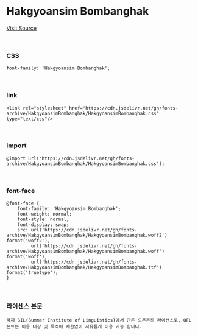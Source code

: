 # Hakgyoansim Bombanghak

[Visit Source](https://copyright.keris.or.kr/idx)

&nbsp;

### CSS

```
font-family: 'Hakgyoansim Bombanghak';
```

&nbsp;

### link

```
<link rel="stylesheet" href="https://cdn.jsdelivr.net/gh/fonts-archive/HakgyoansimBombanghak/HakgyoansimBombanghak.css" type="text/css"/>
```

&nbsp;

### import

```
@import url('https://cdn.jsdelivr.net/gh/fonts-archive/HakgyoansimBombanghak/HakgyoansimBombanghak.css');
```

&nbsp;

### font-face

```
@font-face {
    font-family: 'Hakgyoansim Bombanghak';
    font-weight: normal;
    font-style: normal;
    font-display: swap;
    src: url('https://cdn.jsdelivr.net/gh/fonts-archive/HakgyoansimBombanghak/HakgyoansimBombanghak.woff2') format('woff2'),
         url('https://cdn.jsdelivr.net/gh/fonts-archive/HakgyoansimBombanghak/HakgyoansimBombanghak.woff') format('woff'),
         url('https://cdn.jsdelivr.net/gh/fonts-archive/HakgyoansimBombanghak/HakgyoansimBombanghak.ttf') format('truetype');
}
```

&nbsp;

### 라이센스 본문

```
국제 SIL(Summer Institute of Linguistics)에서 만든 오픈폰트 라이선스로, OFL 폰트는 이용 대상 및 목적에 제한없이 자유롭게 이용 가능 합니다.
```
